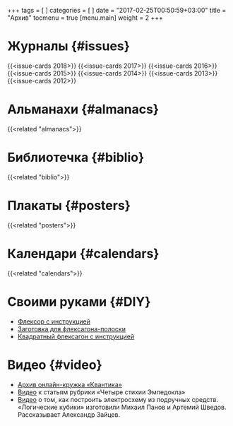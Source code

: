 +++
tags = [
]
categories = [
]
date = "2017-02-25T00:50:59+03:00"
title = "Архив"
tocmenu = true
[menu.main]
    weight = 2
+++



# Журналы {#issues}

{{<issue-cards 2018>}}
{{<issue-cards 2017>}}
{{<issue-cards 2016>}}
{{<issue-cards 2015>}}
{{<issue-cards 2014>}}
{{<issue-cards 2013>}}
{{<issue-cards 2012>}}

# Альманахи {#almanacs}

{{<related "almanacs">}}

# Библиотечка {#biblio}

{{<related "biblio">}}

# Плакаты {#posters}

{{<related "posters">}}

# Календари {#calendars}
{{<related "calendars">}}


# Своими руками {#DIY}

- [Флексор с инструкцией](/extra/flexor.pdf)
- [Заготовка для флексагона-полоски](/extra/flexagon_short.pdf)
- [Квадратный флексагон с инструкцией](/extra/flexagon_square.pdf)

# Видео {#video}

- [Архив онлайн-кружка «Квантика»](/online)
- [Видео](http://www.youtube.com/playlist?list=PLrjlKdQ24UtJOU_hY7W1OVtUhEIgy4Miw) к статьям рубрики «Четыре стихии Эмпедокла»
- [Видео](http://zadachi.mccme.ru/misc/adpk/) о том, как построить электросхему из подручных средств. «Логические кубики» изготовили Михаил Панов и Артемий Шведов. Рассказывает Александр Зайцев.

